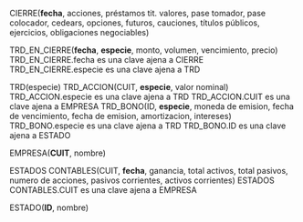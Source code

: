 
CIERRE(**fecha**, acciones, préstamos tit. valores, pase tomador, pase colocador, cedears, opciones, futuros, cauciones, títulos públicos, ejercicios, obligaciones negociables)

TRD_EN_CIERRE(**fecha**, **especie**, monto, volumen, vencimiento, precio)
TRD_EN_CIERRE.fecha es una clave ajena a CIERRE
TRD_EN_CIERRE.especie es una clave ajena a TRD

TRD(especie)
TRD_ACCION(CUIT, **especie**, valor nominal)
TRD_ACCION.especie es una clave ajena a TRD
TRD_ACCION.CUIT es una clave ajena a EMPRESA
TRD_BONO(ID, **especie**, moneda de emision, fecha de vencimiento, fecha de emision, amortizacion, intereses)
TRD_BONO.especie es una clave ajena a TRD
TRD_BONO.ID es una clave ajena a ESTADO

EMPRESA(**CUIT**, nombre)

ESTADOS CONTABLES(CUIT, **fecha**, ganancia, total activos, total pasivos, numero de acciones, pasivos corrientes, activos corrientes)
ESTADOS CONTABLES.CUIT es una clave ajena a EMPRESA

ESTADO(**ID**, nombre)
